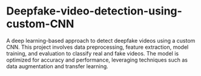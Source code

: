 # Deepfake-video-detection-using-custom-CNN
 A deep learning-based approach to detect deepfake videos using a custom CNN. This project involves data preprocessing, feature extraction, model training, and evaluation to classify real and fake videos. The model is optimized for accuracy and performance, leveraging techniques such as data augmentation and transfer learning. 
